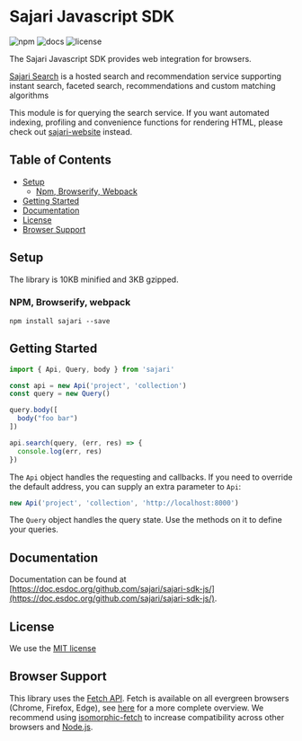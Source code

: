 # Sajari Javascript SDK

![npm](https://img.shields.io/npm/v/sajari.svg?style=flat-square) ![docs](https://doc.esdoc.org/github.com/sajari/sajari-sdk-js/badge.svg) ![license](http://img.shields.io/badge/license-MIT-green.svg?style=flat-square)

The Sajari Javascript SDK provides web integration for browsers.

[Sajari Search](https://www.sajari.com) is a hosted search and recommendation service supporting instant search, faceted search, recommendations and custom matching algorithms

This module is for querying the search service. If you want automated indexing, profiling and convenience functions for rendering HTML, please check out [sajari-website](https://github.com/sajari/sajari-sdk-website) instead.

## Table of Contents

* [Setup](#setup)
  * [Npm, Browserify, Webpack](#npm-browserify-webpack)
* [Getting Started](#getting-started)
* [Documentation](#documentation)
* [License](#license)
* [Browser Support](#browser-support)

## Setup

The library is 10KB minified and 3KB gzipped.

### NPM, Browserify, webpack
```
npm install sajari --save
```

## Getting Started
```javascript
import { Api, Query, body } from 'sajari'

const api = new Api('project', 'collection')
const query = new Query()

query.body([
  body("foo bar")
])

api.search(query, (err, res) => {
  console.log(err, res)
})
```

The `Api` object handles the requesting and callbacks. If you need to override the default address, you can supply an extra parameter to `Api`:

```javascript
new Api('project', 'collection', 'http://localhost:8000')
```

The `Query` object handles the query state. Use the methods on it to define your queries.

## Documentation

Documentation can be found at [https://doc.esdoc.org/github.com/sajari/sajari-sdk-js/](https://doc.esdoc.org/github.com/sajari/sajari-sdk-js/).

## License

We use the [MIT license](./LICENSE)

## Browser Support

This library uses the [Fetch API](https://developer.mozilla.org/en-US/docs/Web/API/Fetch_API). Fetch is available on all evergreen browsers (Chrome, Firefox, Edge), see [here](http://caniuse.com/#feat=fetch) for a more complete overview. We recommend using [isomorphic-fetch](https://github.com/matthew-andrews/isomorphic-fetch) to increase compatibility across other browsers and [Node.js](https://nodejs.org).
